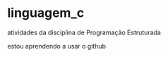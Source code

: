 # linguagem_c

atividades da disciplina de Programação Estruturada

estou aprendendo a usar o github
